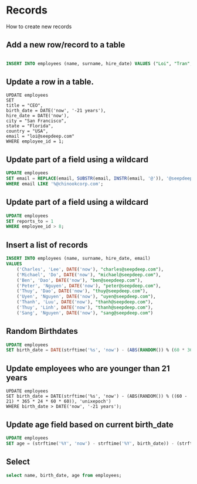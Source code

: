 # Records

How to create new records

## Add a new row/record to a table

```sql

INSERT INTO employees (name, surname, hire_date) VALUES ("Loi", "Tran", DATE('now'),)
```

## Update a row in a table.

```
UPDATE employees
SET
title = "CEO",
birth_date = DATE('now', '-21 years'),
hire_date = DATE('now'),
city = "San Francisco",
state = "Florida",
country = "USA",
email = "loi@seepdeep.com"
WHERE employee_id = 1;
```

## Update part of a field using a wildcard

```sql
UPDATE employees
SET email = REPLACE(email, SUBSTR(email, INSTR(email, '@')), '@seepdeep.com')
WHERE email LIKE '%@chinookcorp.com';
```

## Update part of a field using a wildcard

```sql
UPDATE employees
SET reports_to = 1
WHERE employee_id > 8;
```

## Insert a list of records

```sql
INSERT INTO employees (name, surname, hire_date, email)
VALUES
    ('Charles', 'Lee', DATE('now'), "charles@seepdeep.com"),
    ('Michael', 'Do', DATE('now'), "michael@seepdeep.com"),
    ('Ben', 'Dao', DATE('now'), "ben@seepdeep.com"),
    ('Peter', 'Nguyen', DATE('now'), "peter@seepdeep.com"),
    ('Thuy', 'Dao', DATE('now'), "thuy@seepdeep.com"),
    ('Uyen', 'Nguyen', DATE('now'), "uyen@seepdeep.com"),
    ('Thanh', 'Luu', DATE('now'), "thanh@seepdeep.com"),
    ('Thuy', 'Linh', DATE('now'), "thanh@seepdeep.com"),
    ('Sang', 'Nguyen', DATE('now'), "sang@seepdeep.com")
```

## Random Birthdates

```sql
UPDATE employees
SET birth_date = DATE(strftime('%s', 'now') - (ABS(RANDOM()) % (60 * 365 * 24 * 60 * 60)), 'unixepoch');
```

## Update employees who are younger than 21 years

```
UPDATE employees
SET birth_date = DATE(strftime('%s', 'now') - (ABS(RANDOM()) % ((60 - 21) * 365 * 24 * 60 * 60)), 'unixepoch')
WHERE birth_date > DATE('now', '-21 years');
```

## Update age field based on current birth_date

```sql
UPDATE employees
SET age = (strftime('%Y', 'now') - strftime('%Y', birth_date)) - (strftime('%m-%d', 'now') < strftime('%m-%d', birth_date));
```

## Select

```sql
select name, birth_date, age from employees;
```
